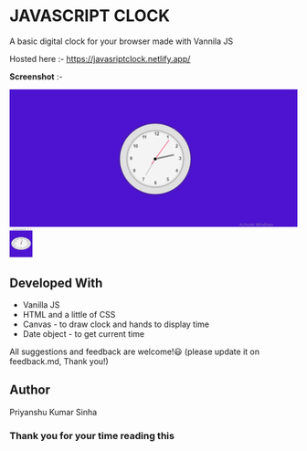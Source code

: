 # JAVASCRIPT CLOCK
A basic digital clock for your browser made with Vannila JS

Hosted here :- https://javasriptclock.netlify.app/

**Screenshot** :-

<img src ="https://github.com/PriyanshuKumarSinha/javascript_clock/blob/main/project_screenshot_desktop.png"></img>
<img style = "height: 50px; width:40px;" src ="https://github.com/PriyanshuKumarSinha/javascript_clock/blob/main/project_screenshot_mobile.jpg"></img>


## Developed With
- Vanilla JS 
- HTML and a little of CSS
- Canvas - to draw clock and hands to display time
- Date object - to get current time

All suggestions and feedback are welcome!😃
(please update it on feedback.md, Thank you!)

## Author 
Priyanshu Kumar Sinha

### Thank you for your time reading this
